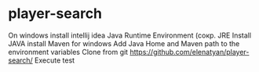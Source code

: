 # player-search
On windows  install intellij idea
Java Runtime Environment (сокр. JRE
Install JAVA
install Maven for windows
Add Java Home and Maven path to the environment variables
Clone from git https://github.com/elenatyan/player-search/
Execute test 
